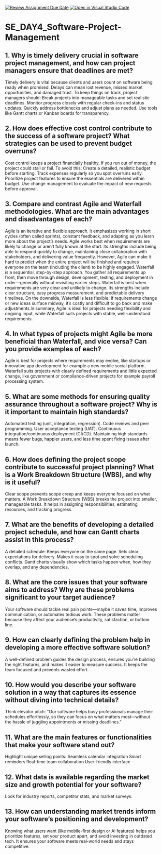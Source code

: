 [![Review Assignment Due Date](https://classroom.github.com/assets/deadline-readme-button-22041afd0340ce965d47ae6ef1cefeee28c7c493a6346c4f15d667ab976d596c.svg)](https://classroom.github.com/a/9pw6JKcu)
[![Open in Visual Studio Code](https://classroom.github.com/assets/open-in-vscode-2e0aaae1b6195c2367325f4f02e2d04e9abb55f0b24a779b69b11b9e10269abc.svg)](https://classroom.github.com/online_ide?assignment_repo_id=19332478&assignment_repo_type=AssignmentRepo)
# SE_DAY4_Software-Project-Management
## 1. Why is timely delivery crucial in software project management, and how can project managers ensure that deadlines are met?
Timely delivery is vital because clients and users count on software being ready when promised. Delays can mean lost revenue, missed market opportunities, and damaged trust. To keep things on track, project managers should:
Break projects into manageable tasks and set realistic deadlines.
Monitor progress closely with regular check-ins and status updates.
Quickly address bottlenecks and adjust plans as needed.
Use tools like Gantt charts or Kanban boards for transparency.
## 2. How does effective cost control contribute to the success of a software project? What strategies can be used to prevent budget overruns?
Cost control keeps a project financially healthy. If you run out of money, the project could stall or fail. To avoid this:
Create a detailed, realistic budget before starting.
Track expenses regularly so you spot overruns early.
Prioritize project features to ensure the essentials are delivered within budget.
Use change management to evaluate the impact of new requests before approval.
## 3. Compare and contrast Agile and Waterfall methodologies. What are the main advantages and disadvantages of each?
Agile is an iterative and flexible approach. It emphasizes working in short cycles (often called sprints), constant feedback, and adapting as you learn more about the project’s needs. Agile works best when requirements are likely to change or aren’t fully known at the start. Its strengths include being able to respond quickly to change, maintaining close collaboration with stakeholders, and delivering value frequently. However, Agile can make it hard to predict when the entire project will be finished and requires everyone on the team (including the client) to be highly engaged. Waterfall is a sequential, step-by-step approach. You gather all requirements up front, then move through design, development, testing, and deployment in order—generally without revisiting earlier steps. Waterfall is best when requirements are very clear and unlikely to change. Its strengths include clear structure, easy progress measurement, and predictable delivery timelines. On the downside, Waterfall is less flexible: if requirements change or new ideas surface midway, it’s costly and difficult to go back and make adjustments.In summary, Agile is ideal for projects needing flexibility and ongoing input, while Waterfall suits projects with stable, well-understood requirements.
## 4. In what types of projects might Agile be more beneficial than Waterfall, and vice versa? Can you provide examples of each?
Agile is best for projects where requirements may evolve, like startups or innovative app development for example a new mobile social platform.
Waterfall suits projects with clearly defined requirements and little expected change, like government or compliance-driven projects for example payroll processing system.
## 5. What are some methods for ensuring quality assurance throughout a software project? Why is it important to maintain high standards?
Automated testing (unit, integration, regression).
Code reviews and peer programming.
User acceptance testing (UAT).
Continuous integration/continuous deployment (CI/CD).
Maintaining high standards means fewer bugs, happier users, and less time spent fixing issues after launch.
## 6. How does defining the project scope contribute to successful project planning? What is a Work Breakdown Structure (WBS), and why is it useful?
Clear scope prevents scope creep and keeps everyone focused on what matters. A Work Breakdown Structure (WBS) breaks the project into smaller, manageable tasks. It helps in assigning responsibilities, estimating resources, and tracking progress.
## 7. What are the benefits of developing a detailed project schedule, and how can Gantt charts assist in this process?
A detailed schedule:
Keeps everyone on the same page.
Sets clear expectations for delivery.
Makes it easy to spot and solve scheduling conflicts.
Gantt charts visually show which tasks happen when, how they overlap, and any dependencies.
## 8. What are the core issues that your software aims to address? Why are these problems significant to your target audience?
Your software should tackle real pain points—maybe it saves time, improves communication, or automates tedious work. These problems matter because they affect your audience’s productivity, satisfaction, or bottom line.
## 9. How can clearly defining the problem help in developing a more effective software solution?
A well-defined problem guides the design process, ensures you’re building the right features, and makes it easier to measure success. It keeps the team focused and prevents wasted effort.
## 10. How would you describe your software solution in a way that captures its essence without diving into technical details?
Think elevator pitch:
"Our software helps busy professionals manage their schedules effortlessly, so they can focus on what matters most—without the hassle of juggling appointments or missing deadlines."
## 11. What are the main features or functionalities that make your software stand out?
Highlight unique selling points:
Seamless calendar integration
Smart reminders
Real-time team collaboration
User-friendly interface
## 12. What data is available regarding the market size and growth potential for your software?
Look for industry reports, competitor stats, and market surveys.
## 13. How can understanding market trends inform your software’s positioning and development?
Knowing what users want (like mobile-first design or AI features) helps you prioritize features, set your product apart, and avoid investing in outdated tech. It ensures your software meets real-world needs and stays competitive.